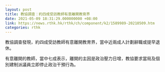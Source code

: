 ```yaml
---
layout: post
title: 教協調查：約四成受訪教師有意離開教育界
date: 2021-05-09 18:31:29.000000000 +08:00
link: https://news.rthk.hk/rthk/ch/component/k2/1589989-20210509.htm
categories: rthk
---
```


教協調查發現，約四成受訪教師有意離開教育界，當中近兩成人計劃辭職或提早退休。

有意離開的教師，當中七成表示，離開的主因是政治壓力日增，教協要求當局及個別建制派議員立即停止政治干預行為。
